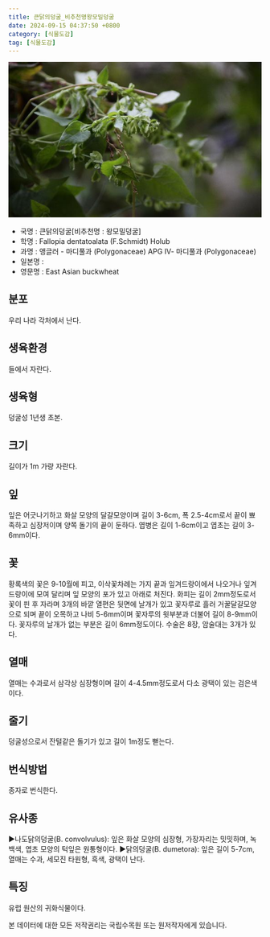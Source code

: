 ```yaml
---
title: 큰닭의덩굴_비추천명왕모밀덩굴
date: 2024-09-15 04:37:50 +0800
category: [식물도감]
tag: [식물도감]
---
```




![큰닭의덩굴[비추천명 : 왕모밀덩굴]](/assets/img/fileUpload/plants/basic/Polygonaceae/Fallopia/1143/1143_20160803133808554files_th2.jpg)
- 국명 : 큰닭의덩굴[비추천명 : 왕모밀덩굴]
- 학명 : Fallopia dentatoalata (F.Schmidt) Holub
- 과명 : 앵글러 - 마디풀과 (Polygonaceae) APG Ⅳ- 마디풀과 (Polygonaceae)
- 일본명 : 
- 영문명 : East Asian buckwheat


## 분포
우리 나라 각처에서 난다.
## 생육환경
들에서 자란다.
## 생육형
덩굴성 1년생 초본.
## 크기
길이가 1m 가량 자란다.
## 잎
잎은 어긋나기하고 화살 모양의 달걀모양이며 길이 3-6cm, 폭 2.5-4cm로서 끝이 뾰족하고 심장저이며 양쪽 돌기의 끝이 둔하다. 엽병은 길이 1-6cm이고 엽초는 길이 3-6mm이다.
## 꽃
황록색의 꽃은 9-10월에 피고, 이삭꽃차례는 가지 끝과 잎겨드랑이에서 나오거나 잎겨드랑이에 모여 달리며 잎 모양의 포가 있고 아래로 처진다. 화피는 길이 2mm정도로서 꽃이 핀 후 자라며 3개의 바깥 열편은 뒷면에 날개가 있고 꽃자루로 흘러 거꿀달걀모양으로 되며 끝이 오목하고 나비 5-6mm이며 꽃자루의 윗부분과 더불어 길이 8-9mm이다. 꽃자루의 날개가 없는 부분은 길이 6mm정도이다. 수술은 8장, 암술대는 3개가 있다.
## 열매
열매는 수과로서 삼각상 심장형이며 길이 4-4.5mm정도로서 다소 광택이 있는 검은색이다.
## 줄기
덩굴성으로서 잔털같은 돌기가 있고 길이 1m정도 뻗는다.
## 번식방법
종자로 번식한다.
## 유사종
▶나도닭의덩굴(B. convolvulus): 잎은 화살 모양의 심장형, 가장자리는 밋밋하며, 녹백색, 엽초 모양의 턱잎은 원통형이다.
▶닭의덩굴(B. dumetora): 잎은 길이 5-7cm, 열매는 수과, 세모진 타원형, 흑색, 광택이 난다.
## 특징
유럽 원산의 귀화식물이다.






본 데이터에 대한 모든 저작권리는 국립수목원 또는 원저작자에게 있습니다.
